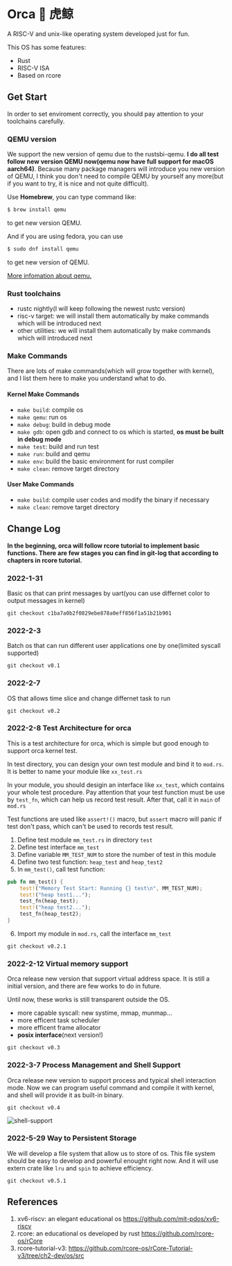 # Orca 🐋 虎鲸

A RISC-V and unix-like operating system developed just for fun.

This OS has some features:
- Rust
- RISC-V ISA
- Based on rcore

## Get Start

In order to set enviroment correctly, you should pay attention to your
toolchains carefully.

### QEMU version
We support the new version of qemu due to the rustsbi-qemu. **I do all test
follow new version QEMU now(qemu now have full support for macOS aarch64)**.
Because many package managers will introduce you new version of QEMU, I think
you don't need to compile QEMU by yourself any more(but if you want to try, it
is nice and not quite difficult).

Use **Homebrew**, you can type command like:

```bash
$ brew install qemu
```

to get new version QEMU.

And if you are using fedora, you can use

```bash
$ sudo dnf install qemu
```

to get new version of QEMU.


[More infomation about qemu.](https://www.qemu.org/download/#source)

### Rust toolchains

- rustc nightly(I will keep following the newest rustc version)
- risc-v target: we will install them automatically by make commands which will
  be introduced next
- other utilities: we will install them automatically by make commands which
  will introduced next

### Make Commands

There are lots of make commands(which will grow together with kernel), and I
list them here to make you understand what to do.

#### Kernel Make Commands

- `make build`: compile os
- `make qemu`: run os
- `make debug`: build in debug mode
- `make gdb`: open gdb and connect to os which is started, **os must be built
  in debug mode**
- `make test`: build and run test
- `make run`: build and qemu
- `make env`: build the basic environment for rust compiler
- `make clean`: remove target directory

#### User Make Commands

- `make build`: compile user codes and modify the binary if necessary
- `make clean`: remove target directory

## Change Log

**In the beginning, orca will follow rcore tutorial to implement basic
functions. There are few stages you can find in git-log that according to
chapters in rcore tutorial.**

### 2022-1-31
Basic os that can print messages by uart(you can use differnet color to output messages in kernel)

```
git checkout c1ba7a0b2f0829ebe878a0eff856f1a51b21b901
```

### 2022-2-3
Batch os that can run different user applications one by one(limited syscall
supported)

```
git checkout v0.1
```

### 2022-2-7
OS that allows time slice and change differnet task to run

```
git checkout v0.2
```

### 2022-2-8 Test Architecture for orca
This is a test architecture for orca, which is simple but good enough to
support orca kernel test.

In test directory, you can design your own test module and bind it to `mod.rs`.
It is better to name your module like `xx_test.rs`

In your module, you should desigin an interface like `xx_test`, which contains
your whole test procedure. Pay attention that your test function must be use by
`test_fn`, which can help us record test result. After that, call it in `main`
of `mod.rs`

Test functions are used like `assert!()` macro, but `assert` macro will panic
if test don't pass, which can't be used to records test result.

1. Define test module `mm_test.rs` in directory `test`
2. Define test interface `mm_test`
3. Define variable `MM_TEST_NUM` to store the number of test in this module
4. Define two test function: `heap_test` and `heap_test2`
5. In `mm_test()`, call test function:
```rust
pub fn mm_test() {
    test!("Memory Test Start: Running {} test\n", MM_TEST_NUM);
    test!("heap test1...");
    test_fn(heap_test);
    test!("heap test2...");
    test_fn(heap_test2);
}
```
6. Import my module in `mod.rs`, call the interface `mm_test`

```
git checkout v0.2.1
```


### 2022-2-12 Virtual memory support
Orca release new version that support virtual address space. It is still a initial version, and there are few works to do in future.

Until now, these works is still transparent outside the OS.

- more capable syscall: new systime, mmap, munmap...
- more efficent task scheduler
- more efficent frame allocator
- **posix interface**(next version!)

```
git checkout v0.3
```

### 2022-3-7 Process Management and Shell Support
Orca release new version to support process and typical shell interaction mode. Now we can program useful command
and compile it with kernel, and shell will provide it as built-in binary.

```
git checkout v0.4
```

![shell-support](https://raw.githubusercontent.com/MrZLeo/Image/main/uPic/2022/03/07/shell-supportkpzugR.gif)

### 2022-5-29 Way to Persistent Storage
We will develop a file system that allow us to store of os.
This file system should be easy to develop and powerful enought right now.
And it will use extern crate like `lru` and `spin` to achieve efficiency.

```
git checkout v0.5.1
```


## References

1. xv6-riscv: an elegant educational os https://github.com/mit-pdos/xv6-riscv
2. rcore: an educational os developed by rust https://github.com/rcore-os/rCore
3. rcore-tutorial-v3:
   https://github.com/rcore-os/rCore-Tutorial-v3/tree/ch2-dev/os/src
